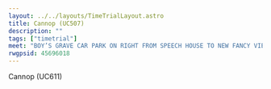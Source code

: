 ```yaml
---
layout: ../../layouts/TimeTrialLayout.astro
title: Cannop (UC507)
description: ""
tags: ["timetrial"]
meet: "BOY’S GRAVE CAR PARK ON RIGHT FROM SPEECH HOUSE TO NEW FANCY VIEW. NOTE: THIS COURSE IS USED FOR 1, 2 AND 3 LAPS EVENTS."
rwgpsid: 45696018
---
```


Cannop (UC611)